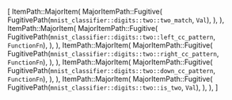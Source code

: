 [
    ItemPath::MajorItem(
        MajorItemPath::Fugitive(
            FugitivePath(`mnist_classifier::digits::two::two_match`, `Val`),
        ),
    ),
    ItemPath::MajorItem(
        MajorItemPath::Fugitive(
            FugitivePath(`mnist_classifier::digits::two::left_cc_pattern`, `FunctionFn`),
        ),
    ),
    ItemPath::MajorItem(
        MajorItemPath::Fugitive(
            FugitivePath(`mnist_classifier::digits::two::right_cc_pattern`, `FunctionFn`),
        ),
    ),
    ItemPath::MajorItem(
        MajorItemPath::Fugitive(
            FugitivePath(`mnist_classifier::digits::two::down_cc_pattern`, `FunctionFn`),
        ),
    ),
    ItemPath::MajorItem(
        MajorItemPath::Fugitive(
            FugitivePath(`mnist_classifier::digits::two::is_two`, `Val`),
        ),
    ),
]
